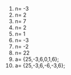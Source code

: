 1. n= -3
2. n= 2
3. n= 7
4. n= 2
5. n= 1
6. n= -3
7. n= -2
8. n= 22
9. a= {25,-3,6,0,1,6};
10. a= {25,-3,6,-6,-3,6};
